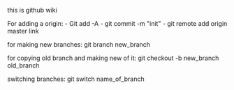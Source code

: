 this is github wiki


For adding a origin: 
       - Git add -A
       - git commit -m "init" 
       - git remote add origin master link
       
       
for making new branches: git branch new_branch

for copying old branch and making new of it: git checkout -b new_branch old_branch

switching branches: git switch name_of_branch

